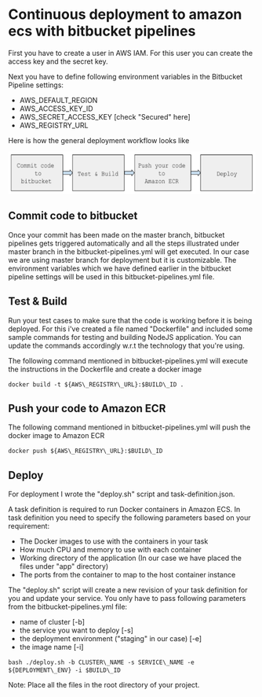 # Continuous deployment to amazon ecs with bitbucket pipelines

First you have to create a user in AWS IAM. For this user you can create the access key and the secret key.

Next you have to define following environment variables in the Bitbucket Pipeline settings:

- AWS\_DEFAULT\_REGION
- AWS\_ACCESS\_KEY\_ID
- AWS\_SECRET\_ACCESS\_KEY [check &quot;Secured&quot; here]
- AWS\_REGISTRY\_URL

Here is how the general deployment workflow looks like

![workflow](/workflow.png?raw=true "")

## Commit code to bitbucket

Once your commit has been made on the master branch, bitbucket pipelines gets triggered automatically and all the steps illustrated under master branch in the bitbucket-pipelines.yml will get executed. In our case we are using master branch for deployment but it is customizable. The environment variables which we have defined earlier in the bitbucket pipeline settings will be used in this bitbucket-pipelines.yml file.

## Test &amp; Build

Run your test cases to make sure that the code is working before it is being deployed. For this i&#39;ve created a file named &quot;Dockerfile&quot; and included some sample commands for testing and building NodeJS application. You can update the commands accordingly w.r.t the technology that you&#39;re using.

The following command mentioned in bitbucket-pipelines.yml will execute the instructions in the Dockerfile and create a docker image

    docker build -t ${AWS\_REGISTRY\_URL}:$BUILD\_ID .

## Push your code to Amazon ECR

The following command mentioned in bitbucket-pipelines.yml will push the docker image to Amazon ECR

    docker push ${AWS\_REGISTRY\_URL}:$BUILD\_ID

## Deploy

For deployment I wrote the &quot;deploy.sh&quot; script and task-definition.json.

A task definition is required to run Docker containers in Amazon ECS. In task definition you need to specify the following parameters based on your requirement:

- The Docker images to use with the containers in your task
- How much CPU and memory to use with each container
- Working directory of the application (In our case we have placed the files under &quot;app&quot; directory)
- The ports from the container to map to the host container instance

 The &quot;deploy.sh&quot; script will create a new revision of your task definition for you and update your service. You only have to pass following parameters from the bitbucket-pipelines.yml file:

-    name of cluster [-b]
-    the service you want to deploy [-s]
-    the deployment environment (&quot;staging&quot; in our case) [-e]
-    the image name [-i]

    bash ./deploy.sh -b CLUSTER\_NAME -s SERVICE\_NAME -e ${DEPLOYMENT\_ENV} -i $BUILD\_ID



Note: Place all the files in the root directory of your project.
